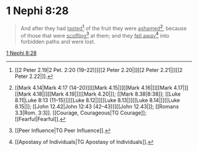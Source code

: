 # 1 Nephi 8:28

> And after they had <u>tasted</u>[^a] of the fruit they were <u>ashamed</u>[^b], because of those that were <u>scoffing</u>[^c] at them; and they <u>fell away</u>[^d] into forbidden paths and were lost.

[1 Nephi 8:28](https://www.churchofjesuschrist.org/study/scriptures/bofm/1-ne/8?lang=eng&id=p28#p28)


[^a]: [[2 Peter 2.19|2 Pet. 2:20 (19–22)]][[2 Peter 2.20|]][[2 Peter 2.21|]][[2 Peter 2.22|]].  
[^b]: [[Mark 4.14|Mark 4:17 (14–20)]][[Mark 4.15|]][[Mark 4.16|]][[Mark 4.17|]][[Mark 4.18|]][[Mark 4.19|]][[Mark 4.20|]]; [[Mark 8.38|8:38]]; [[Luke 8.11|Luke 8:13 (11–15)]][[Luke 8.12|]][[Luke 8.13|]][[Luke 8.14|]][[Luke 8.15|]]; [[John 12.42|John 12:43 (42–43)]][[John 12.43|]]; [[Romans 3.3|Rom. 3:3]]. [[Courage, Courageous|TG Courage]]; [[Fearful|Fearful]].  
[^c]: [[Peer Influence|TG Peer Influence]].  
[^d]: [[Apostasy of Individuals|TG Apostasy of Individuals]].  
